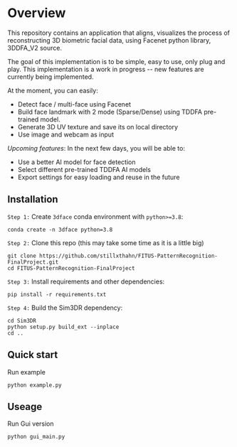# Overview
This repository contains an application that aligns, visualizes the process of reconstructing 3D biometric facial data, using Facenet python library, 3DDFA_V2 source.

The goal of this implementation is to be simple, easy to use, only plug and play. This implementation is a work in progress -- new features are currently being implemented.

At the moment, you can easily:
 * Detect face / multi-face using Facenet
 * Build face landmark with 2 mode (Sparse/Dense) using TDDFA pre-trained model.
 * Generate 3D UV texture and save its on local directory 
 * Use image and webcam as input 

_Upcoming features_: In the next few days, you will be able to:
 * Use a better AI model for face detection
 * Select different pre-trained TDDFA AI models
 * Export settings for easy loading and reuse in the future

## Installation
`Step 1:` Create `3dface` conda environment with `python>=3.8`:
```
conda create -n 3dface python=3.8
```

`Step 2:` Clone this repo (this may take some time as it is a little big)
```
git clone https://github.com/stillxthahn/FITUS-PatternRecognition-FinalProject.git
cd FITUS-PatternRecognition-FinalProject
```

`Step 3:` Install requirements and other dependencies:
```
pip install -r requirements.txt
```

`Step 4:` Build the Sim3DR dependency:
```
cd Sim3DR
python setup.py build_ext --inplace
cd ..
```

## Quick start
Run example 
```
python example.py
```
## Useage
Run Gui version
```
python gui_main.py
```





